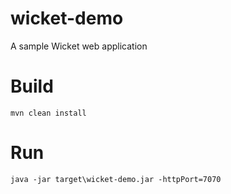 # wicket-demo
A sample Wicket web application

# Build
```Shell
mvn clean install
```

# Run
```Shell
java -jar target\wicket-demo.jar -httpPort=7070
```